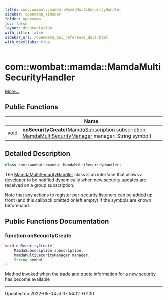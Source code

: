 ```yaml
---
title: com::wombat::mamda::MamdaMultiSecurityHandler
sidebar: openmama_sidebar
folder: openmama
toc: false
layout: documentation
with_title: false
sidebar_url: /openmama_api_reference_docs.html
with_doxylinks: true
---
```


# com::wombat::mamda::MamdaMultiSecurityHandler



 [More...](#detailed-description)

## Public Functions

|                | Name           |
| -------------- | -------------- |
| void | **[onSecurityCreate](interfacecom_1_1wombat_1_1mamda_1_1MamdaMultiSecurityHandler.html#function-onsecuritycreate)**([MamdaSubscription](classcom_1_1wombat_1_1mamda_1_1MamdaSubscription.html) subscription, [MamdaMultiSecurityManager](classcom_1_1wombat_1_1mamda_1_1MamdaMultiSecurityManager.html) manager, String symbol) |

## Detailed Description

```java
class com::wombat::mamda::MamdaMultiSecurityHandler;
```


The [MamdaMultiSecurityHandler](interfacecom_1_1wombat_1_1mamda_1_1MamdaMultiSecurityHandler.html) class is an interface that allows a developer to be notified dynamically when new security updates are received on a group subscription.

Note that any actions to register per-security listeners can be added up front (and this callback omitted or left empty) if the symbols are known beforehand. 

## Public Functions Documentation

### function onSecurityCreate

```java
void onSecurityCreate(
    MamdaSubscription subscription,
    MamdaMultiSecurityManager manager,
    String symbol
)
```


Method invoked when the trade and quote information for a new security has become available 


-------------------------------

Updated on 2022-05-04 at 07:54:12 +0100